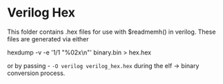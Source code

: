 

# Verilog Hex

This folder contains .hex files for use with $readmemh() in verilog. These files are generated via either

hexdump -v -e '1/1 "%02x\n"' binary.bin > hex.hex

or by passing - `-O verilog verilog_hex.hex` during the elf -> binary conversion process. 